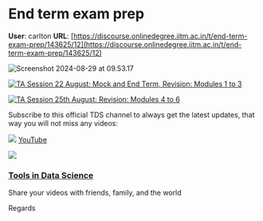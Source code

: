 # End term exam prep

**User**: carlton
**URL**: [https://discourse.onlinedegree.iitm.ac.in/t/end-term-exam-prep/143625/12](https://discourse.onlinedegree.iitm.ac.in/t/end-term-exam-prep/143625/12)

![Screenshot 2024-08-29 at 09.53.17](https://europe1.discourse-cdn.com/flex013/uploads/iitm/original/3X/a/0/a0adbb2b3bd800eff762bc46d58faf2063ef2e8b.png)

[![](https://europe1.discourse-cdn.com/flex013/uploads/iitm/original/3X/c/3/c3d97dbca04722fee6efdeeefb9df71ec154b0d9.jpeg "TA Session 22 August: Mock and End Term, Revision: Modules 1 to 3")](https://www.youtube.com/watch?v=-_6312YVVM8)

[![](https://europe1.discourse-cdn.com/flex013/uploads/iitm/original/3X/1/f/1f741c0f7ce720be6e5e51a64f124173bae5c3ed.jpeg "TA Session 25th August: Revision: Modules 4 to 6")](https://www.youtube.com/watch?v=EXo2DTLgxfU)

Subscribe to this official TDS channel to always get the latest updates, that way you will not miss any videos:

![](https://europe1.discourse-cdn.com/flex013/uploads/iitm/original/3X/1/a/1a033e937b2fbed113972aa1922523cfa7f7e70c.png)
[YouTube](https://www.youtube.com/@se-lr5ff?si=wrGVr8qCD1MpunaC)

![](https://europe1.discourse-cdn.com/flex013/uploads/iitm/optimized/3X/0/a/0a73e2d11dc1f47390f3a8584564bc319d543298_2_500x500.jpeg)

### [Tools in Data Science](https://www.youtube.com/@se-lr5ff?si=wrGVr8qCD1MpunaC)

Share your videos with friends, family, and the world

Regards
